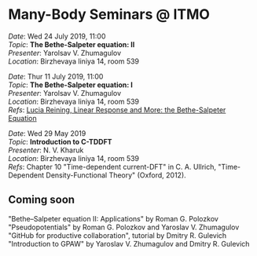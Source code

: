 # Many-Body Seminars @ ITMO

_Date_: Wed 24 July 2019, 11:00 <br/>
_Topic_: **The Bethe-Salpeter equation: II** <br/>
_Presenter_: Yarolsav V. Zhumagulov <br/>
_Location_: Birzhevaya liniya 14, room 539 <br/>

_Date_: Thur 11 July 2019, 11:00 <br/>
_Topic_: **The Bethe-Salpeter equation: I** <br/>
_Presenter_: Yarolsav V. Zhumagulov <br/>
_Location_: Birzhevaya liniya 14, room 539 <br/>
_Refs_: [Lucia Reining, Linear Response and More: the Bethe-Salpeter Equation](https://www.cond-mat.de/events/correl16/manuscripts/reining.pdf)

_Date_: Wed 29 May 2019 <br/>
_Topic_: **Introduction to C-TDDFT** <br/>
_Presenter_: N. V. Kharuk <br/>
_Location_: Birzhevaya liniya 14, room 539 <br/>
_Refs_: Chapter 10 "Time-dependent current-DFT" in C. A. Ullrich, "Time-Dependent Density-Functional Theory" (Oxford, 2012). 

## Coming soon

"Bethe–Salpeter equation II: Applications" by Roman G. Polozkov <br/>
"Pseudopotentials" by Roman G. Polozkov and Yaroslav V. Zhumagulov <br/>
"GitHub for productive collaboration", tutorial by Dmitry R. Gulevich <br/>
"Introduction to GPAW" by Yaroslav V. Zhumagulov and Dmitry R. Gulevich <br/>
